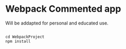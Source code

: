 # Webpack Commented app
Will be addapted for personal and educated use.

```

cd WebpackProject
npm install
```
